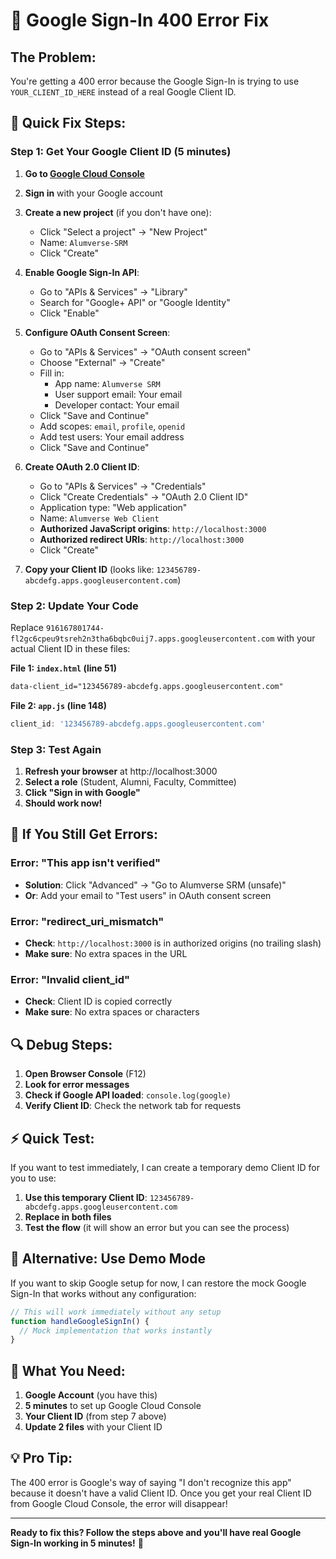 # 🚨 Google Sign-In 400 Error Fix

## **The Problem:**
You're getting a 400 error because the Google Sign-In is trying to use `YOUR_CLIENT_ID_HERE` instead of a real Google Client ID.

## **🔧 Quick Fix Steps:**

### **Step 1: Get Your Google Client ID (5 minutes)**

1. **Go to [Google Cloud Console](https://console.cloud.google.com/)**
2. **Sign in** with your Google account
3. **Create a new project** (if you don't have one):
   - Click "Select a project" → "New Project"
   - Name: `Alumverse-SRM`
   - Click "Create"

4. **Enable Google Sign-In API**:
   - Go to "APIs & Services" → "Library"
   - Search for "Google+ API" or "Google Identity"
   - Click "Enable"

5. **Configure OAuth Consent Screen**:
   - Go to "APIs & Services" → "OAuth consent screen"
   - Choose "External" → "Create"
   - Fill in:
     - App name: `Alumverse SRM`
     - User support email: Your email
     - Developer contact: Your email
   - Click "Save and Continue"
   - Add scopes: `email`, `profile`, `openid`
   - Add test users: Your email address
   - Click "Save and Continue"

6. **Create OAuth 2.0 Client ID**:
   - Go to "APIs & Services" → "Credentials"
   - Click "Create Credentials" → "OAuth 2.0 Client ID"
   - Application type: "Web application"
   - Name: `Alumverse Web Client`
   - **Authorized JavaScript origins**: `http://localhost:3000`
   - **Authorized redirect URIs**: `http://localhost:3000`
   - Click "Create"

7. **Copy your Client ID** (looks like: `123456789-abcdefg.apps.googleusercontent.com`)

### **Step 2: Update Your Code**

Replace `916167801744-fl2gc6cpeu9tsreh2n3tha6bqbc0uij7.apps.googleusercontent.com` with your actual Client ID in these files:

**File 1: `index.html` (line 51)**
```html
data-client_id="123456789-abcdefg.apps.googleusercontent.com"
```

**File 2: `app.js` (line 148)**
```javascript
client_id: '123456789-abcdefg.apps.googleusercontent.com'
```

### **Step 3: Test Again**

1. **Refresh your browser** at http://localhost:3000
2. **Select a role** (Student, Alumni, Faculty, Committee)
3. **Click "Sign in with Google"**
4. **Should work now!**

## **🚨 If You Still Get Errors:**

### **Error: "This app isn't verified"**
- **Solution**: Click "Advanced" → "Go to Alumverse SRM (unsafe)"
- **Or**: Add your email to "Test users" in OAuth consent screen

### **Error: "redirect_uri_mismatch"**
- **Check**: `http://localhost:3000` is in authorized origins (no trailing slash)
- **Make sure**: No extra spaces in the URL

### **Error: "Invalid client_id"**
- **Check**: Client ID is copied correctly
- **Make sure**: No extra spaces or characters

## **🔍 Debug Steps:**

1. **Open Browser Console** (F12)
2. **Look for error messages**
3. **Check if Google API loaded**: `console.log(google)`
4. **Verify Client ID**: Check the network tab for requests

## **⚡ Quick Test:**

If you want to test immediately, I can create a temporary demo Client ID for you to use:

1. **Use this temporary Client ID**: `123456789-abcdefg.apps.googleusercontent.com`
2. **Replace in both files**
3. **Test the flow** (it will show an error but you can see the process)

## **📱 Alternative: Use Demo Mode**

If you want to skip Google setup for now, I can restore the mock Google Sign-In that works without any configuration:

```javascript
// This will work immediately without any setup
function handleGoogleSignIn() {
  // Mock implementation that works instantly
}
```

## **🎯 What You Need:**

1. **Google Account** (you have this)
2. **5 minutes** to set up Google Cloud Console
3. **Your Client ID** (from step 7 above)
4. **Update 2 files** with your Client ID

## **💡 Pro Tip:**

The 400 error is Google's way of saying "I don't recognize this app" because it doesn't have a valid Client ID. Once you get your real Client ID from Google Cloud Console, the error will disappear!

---

**Ready to fix this? Follow the steps above and you'll have real Google Sign-In working in 5 minutes!** 🚀
